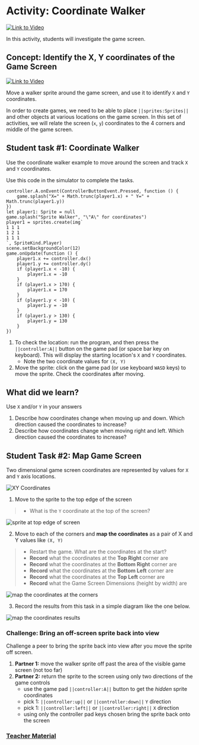 # Activity: Coordinate Walker

[![Link to Video](/static/thumbnail_play_video.png)](https://lexvideoassets.blob.core.windows.net/finalfiles/40545A/intro%20cs:%20%20makecode%20arcade%20%28unit%201%29/03_coordinate_walker_intro_FINAL.mp4)

In this activity, students will investigate the game screen.

## Concept: Identify the X, Y coordinates of the Game Screen 

[![Link to Video](/static/thumbnail_play_video.png)](https://lexvideoassets.blob.core.windows.net/finalfiles/40545A/intro%20cs:%20%20makecode%20arcade%20%28unit%201%29/coordinate-walker.mp4)

Move a walker sprite around the game screen, and use it to identify `X` and `Y` coordinates.

In order to create games, we need to be able to place ``||sprites:Sprites||`` and other objects at various locations on the game screen. In this set of activities, we will relate the screen (`x`, `y`) coordinates to the 4 corners and middle of the game screen.

## Student task #1: Coordinate Walker

Use the coordinate walker example to move around the screen and track `X` and `Y` coordinates.

Use this code in the simulator to complete the tasks.

```blocks
controller.A.onEvent(ControllerButtonEvent.Pressed, function () {
    game.splash("X=" + Math.trunc(player1.x) + " Y=" + Math.trunc(player1.y))
})
let player1: Sprite = null
game.splash("Sprite Walker", "\"A\" for coordinates")
player1 = sprites.create(img`
1 1 1 
1 2 1 
1 1 1 
`, SpriteKind.Player)
scene.setBackgroundColor(12)
game.onUpdate(function () {
    player1.x += controller.dx()
    player1.y += controller.dy()
    if (player1.x < -10) {
        player1.x = -10
    }
    if (player1.x > 170) {
        player1.x = 170
    }
    if (player1.y < -10) {
        player1.y = -10
    }
    if (player1.y > 130) {
        player1.y = 130
    }
})
```

1. To check the location: run the program, and then press the ``||controller:A||`` button on the game pad (or space bar key on keyboard). This will display the starting location's `X` and `Y` coordinates.
    * Note the two coordinate values for `(X, Y)`
2. Move the sprite: click on the game pad (or use keyboard `WASD` keys) to move the sprite. Check the coordinates after moving.

## What did we learn?

Use `X` and/or `Y` in your answers 

1. Describe how coordinates change when moving up and down. Which direction caused the coordinates to increase?
2. Describe how coordinates change when moving right and left. Which direction caused the coordinates to increase?

## Student Task #2: Map Game Screen

Two dimensional game screen coordinates are represented by values for `X` and `Y` axis locations.

![XY Coordinates](/static/courses/csintro1/sprites/coordinates.png)

1. Move to the sprite to the top edge of the screen

>* What is the `Y` coordinate at the top of the screen?

![sprite at top edge of screen](/static/courses/csintro1/sprites/coordinate-edge.png)

2. Move to each of the corners and **map the coordinates** as a pair of X and Y values like `(X, Y)`

>* Restart the game. What are the coordinates at the start?
>* **Record** what the coordinates at the **Top Right** corner are
>* **Record** what the coordinates at the **Bottom Right** corner are
>* **Record** what the coordinates at the **Bottom Left** corner are
>* **Record** what the coordinates at the **Top Left** corner are
>* **Record** what the Game Screen Dimensions (height by width) are

![map the coordinates at the corners](/static/courses/csintro1/sprites/coordinates-map.png)

3. Record the results from this task in a simple diagram like the one below.

![map the coordinates results](/static/courses/csintro1/sprites/record-coordinates.png)

### Challenge: Bring an off-screen sprite back into view

Challenge a peer to bring the sprite back into view after you move the sprite off screen.

1. **Partner 1:** move the walker sprite off past the area of the visible game screen (not too far)
2. **Partner 2:** return the sprite to the screen using only two directions of the game controls
    * use the game pad ``||controller:A||`` button to get the *hidden* sprite coordinates
    * pick 1: ``||controller:up||`` or ``||controller:down||`` `Y` direction
    * pick 1: ``||controller:left||`` or ``||controller:right||``  `X` direction
    * using only the controller pad keys chosen bring the sprite back onto the screen

### [Teacher Material](/courses/csintro1/about/teachers)

